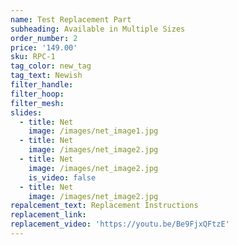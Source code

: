 ```yaml
---
name: Test Replacement Part
subheading: Available in Multiple Sizes
order_number: 2
price: '149.00'
sku: RPC-1
tag_color: new_tag
tag_text: Newish
filter_handle:
filter_hoop:
filter_mesh:
slides:
  - title: Net
    image: /images/net_image1.jpg
  - title: Net
    image: /images/net_image2.jpg
  - title: Net
    image: /images/net_image2.jpg
    is_video: false
  - title: Net
    image: /images/net_image2.jpg
repalcement_text: Replacement Instructions
replacement_link:
replacement_video: 'https://youtu.be/Be9FjxQFtzE'
---
```

